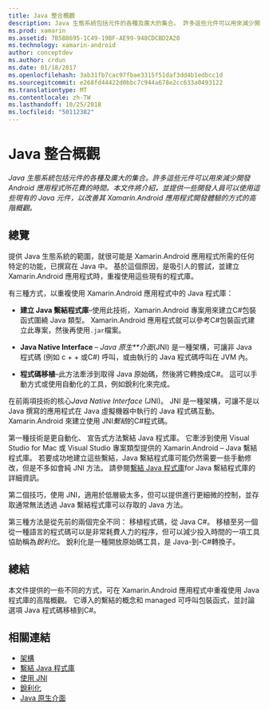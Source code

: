 ```yaml
---
title: Java 整合概觀
description: Java 生態系統包括元件的各種及廣大的集合。 許多這些元件可以用來減少開發 Android 應用程式所花費的時間。 本文件將介紹，並提供一些開發人員可以使用這些現有的 Java 元件，以改善其 Xamarin.Android 應用程式開發體驗的方式的高階概觀。
ms.prod: xamarin
ms.assetid: 7B5B8695-1C49-19BF-AE99-948CDCBD2A20
ms.technology: xamarin-android
author: conceptdev
ms.author: crdun
ms.date: 01/18/2017
ms.openlocfilehash: 3ab31fb7cac97fbae3315f51daf3dd4b1edbcc1d
ms.sourcegitcommit: e268fd44422d0bbc7c944a678e2cc633a0493122
ms.translationtype: MT
ms.contentlocale: zh-TW
ms.lasthandoff: 10/25/2018
ms.locfileid: "50112382"
---
```

# <a name="java-integration-overview"></a>Java 整合概觀

_Java 生態系統包括元件的各種及廣大的集合。許多這些元件可以用來減少開發 Android 應用程式所花費的時間。本文件將介紹，並提供一些開發人員可以使用這些現有的 Java 元件，以改善其 Xamarin.Android 應用程式開發體驗的方式的高階概觀。_


## <a name="overview"></a>總覽

提供 Java 生態系統的範圍，就很可能是 Xamarin.Android 應用程式所需的任何特定的功能，已撰寫在 Java 中。 基於這個原因，是吸引人的嘗試，並建立 Xamarin.Android 應用程式時，重複使用這些現有的程式庫。 

有三種方式，以重複使用 Xamarin.Android 應用程式中的 Java 程式庫： 

-   **建立 Java 繫結程式庫**&ndash;使用此技術，Xamarin.Android 專案用來建立C#包裝函式圍繞 Java 類型。 Xamarin.Android 應用程式就可以參考C#包裝函式建立此專案，然後再使用`.jar`檔案。 

-   **Java Native Interface** &ndash; *Java 原生**介面*(JNI) 是一種架構，可讓非 Java 程式碼 (例如 c + + 或C#) 呼叫，或由執行的 Java 程式碼呼叫在 JVM 內。 

-   **程式碼移植**&ndash;此方法牽涉到取得 Java 原始碼，然後將它轉換成C#。 這可以手動方式或使用自動化的工具，例如銳利化來完成。 

在前兩項技術的核心*Java Native Interface* (JNI)。 JNI 是一種架構，可讓不是以 Java 撰寫的應用程式在 Java 虛擬機器中執行的 Java 程式碼互動。 Xamarin.Android 來建立使用 JNI*繫結*的C#程式碼。 

第一種技術是更自動化、 宣告式方法繫結 Java 程式庫。 它牽涉到使用 Visual Studio for Mac 或 Visual Studio 專案類型提供的 Xamarin.Android &ndash; Java 繫結程式庫。 若要成功地建立這些繫結，Java 繫結程式庫可能仍然需要一些手動修改，但是不多如會純 JNI 方法。 請參閱[繫結 Java 程式庫](~/android/platform/binding-java-library/index.md)for Java 繫結程式庫的詳細資訊。 

第二個技巧，使用 JNI，適用於低層級太多，但可以提供進行更細微的控制，並存取通常無法透過 Java 繫結程式庫可以存取的 Java 方法。 

第三種方法是從先前的兩個完全不同： 移植程式碼，從 Java C#。 移植至另一個從一種語言的程式碼可以是非常耗費人力的程序，但可以減少投入時間的一項工具協助稱為*銳利化*。 銳利化是一種開放原始碼工具，是 Java-到-C#轉換子。 



## <a name="summary"></a>總結

本文件提供的一些不同的方式，可在 Xamarin.Android 應用程式中重複使用 Java 程式庫的高階概觀。 它導入的繫結的概念和 managed 可呼叫包裝函式，並討論選項 Java 程式碼移植到C#。 


## <a name="related-links"></a>相關連結

- [架構](~/android/internals/architecture.md)
- [繫結 Java 程式庫](~/android/platform/binding-java-library/index.md)
- [使用 JNI](~/android/platform/java-integration/working-with-jni.md)
- [銳利化](https://github.com/slluis/sharpen)
- [Java 原生介面](http://docs.oracle.com/javase/7/docs/technotes~/jni/index.html)
